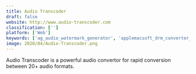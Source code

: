 ```yaml
---
title: Audio Transcoder
draft: false 
website: http://www.audio-transcoder.com
classification: ['']
platform: ['Web']
keywords: ['ag_audio_watermark_generator', 'applemacsoft_drm_converter_for_mac', 'cdda_paranoia', 'elegant_converter', 'free_video_to_mp3_converter', 'freemake_audio_converter', 'freemake_video_converter', 'gnac', 'lamedropxpd', 'lamexp', 'movavi_video_editor', 'multi_frontend', 'sidify_apple_music_converter', 'switch', 'tunemobie_apple_music_converter', 'oggdropxpd', 'winlame']
image: 2020/04/Audio-Transcoder.png
---
```

Audio Transcoder is a powerful audio convertor for rapid conversion between 20+ audio formats.